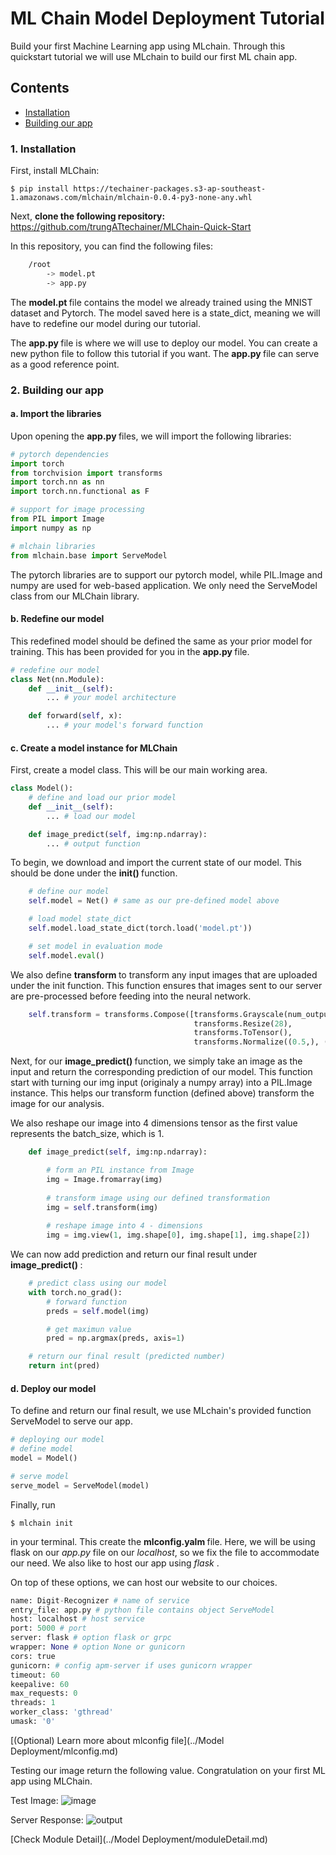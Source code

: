 # ML Chain Model Deployment Tutorial

Build your first Machine Learning app using MLchain. Through this quickstart tutorial we will
use MLchain to build our first ML chain app. 

## Contents

- [Installation]()
- [Building our app]()

### 1. Installation

First, install MLChain:

    $ pip install https://techainer-packages.s3-ap-southeast-1.amazonaws.com/mlchain/mlchain-0.0.4-py3-none-any.whl

Next, <b> clone the following repository: </b> https://github.com/trungATtechainer/MLChain-Quick-Start

In this repository, you can find the following files:

```bash    
    /root
        -> model.pt
        -> app.py
```

The <b> model.pt </b> file contains the model we already trained using the MNIST dataset and Pytorch.
The model saved here is a state_dict, meaning we will have to redefine our model during 
our tutorial.

The <b> app.py </b> file is where we will use to deploy our model. 
You can create a new python file to follow this tutorial if you want. 
The <b> app.py </b> file can serve as a good reference point.

### 2. Building our app

#### a. Import the libraries
Upon opening the <b> app.py </b> files, we will import the following libraries:

```python
# pytorch dependencies
import torch
from torchvision import transforms
import torch.nn as nn
import torch.nn.functional as F

# support for image processing
from PIL import Image
import numpy as np

# mlchain libraries
from mlchain.base import ServeModel
```

The pytorch libraries are to support our pytorch model, while PIL.Image and numpy are used for web-based application.
We only need the ServeModel class from our MLChain library.

#### b. Redefine our model
This redefined model should be defined the same as your prior model for training.
This has been provided for you in the <b> app.py </b> file. 

```python
# redefine our model
class Net(nn.Module):
    def __init__(self):
        ... # your model architecture

    def forward(self, x):
        ... # your model's forward function
```

#### c. Create a model instance for MLChain

First, create a model class. This will be our main working area. 

```python
class Model():
    # define and load our prior model
    def __init__(self):
        ... # load our model

    def image_predict(self, img:np.ndarray):
        ... # output function
```

To begin, we download and import the current state of our model. This should be done under the <b> init() </b> function.

```python
    # define our model
    self.model = Net() # same as our pre-defined model above

    # load model state_dict
    self.model.load_state_dict(torch.load('model.pt'))

    # set model in evaluation mode
    self.model.eval()
```

We also define <b> transform </b> to transform any input images that are uploaded under the init function.
This function ensures that images sent to our server are pre-processed before feeding into the neural network.

```python
    self.transform = transforms.Compose([transforms.Grayscale(num_output_channels=1),
                                         transforms.Resize(28),
                                         transforms.ToTensor(),
                                         transforms.Normalize((0.5,), (0.5,))])
```

Next, for our <b> image_predict() </b> function, we simply take an image as the input and return the corresponding
prediction of our model. This function start with turning our img input (originaly a numpy array) into 
a PIL.Image instance. This helps our transform function (defined above) transform the image for our analysis.

We also reshape our image into 4 dimensions tensor as the first value represents the batch_size, which is 1.

```python
    def image_predict(self, img:np.ndarray):

        # form an PIL instance from Image
        img = Image.fromarray(img)
    
        # transform image using our defined transformation
        img = self.transform(img)
    
        # reshape image into 4 - dimensions
        img = img.view(1, img.shape[0], img.shape[1], img.shape[2])
```

We can now add prediction and return our final result under <b> image_predict() </b>:
```python
    # predict class using our model
    with torch.no_grad():
        # forward function
        preds = self.model(img)

        # get maximun value
        pred = np.argmax(preds, axis=1)

    # return our final result (predicted number)
    return int(pred)
```

#### d. Deploy our model
To define and return our final result, we use MLchain's provided function
ServeModel to serve our app.

```python
# deploying our model
# define model
model = Model()

# serve model
serve_model = ServeModel(model)
```

Finally, run 

    $ mlchain init 

in your terminal. This create the <b> mlconfig.yalm </b> file. 
Here, we will be using flask on our <i> app.py </i> file on our <i> localhost</i>, so we fix the file to accommodate our need.
We also like to host our app using <i> flask </i>.

On top of these options, we can host our website to our choices.

```python
name: Digit-Recognizer # name of service
entry_file: app.py # python file contains object ServeModel
host: localhost # host service
port: 5000 # port
server: flask # option flask or grpc
wrapper: None # option None or gunicorn
cors: true
gunicorn: # config apm-server if uses gunicorn wrapper
timeout: 60
keepalive: 60
max_requests: 0
threads: 1
worker_class: 'gthread'
umask: '0'
```

[(Optional) Learn more about mlconfig file](../Model Deployment/mlconfig.md)

Testing our image return the following value. Congratulation on your first ML app using MLChain.

Test Image:
![image](http://i.imgur.com/aNIFpdQ.png)

Server Response:
![output](http://i.imgur.com/LN0xIUK.jpg)

[Check Module Detail](../Model Deployment/moduleDetail.md)